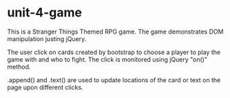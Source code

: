 # unit-4-game

This is a Stranger Things Themed RPG game.  The game demonstrates DOM manipulation justing jQuery.  

The user click on cards created by bootstrap to choose a player to play the game with and who to fight.  The click is monitored using jQuery "on()" method. 

.append() and .text() are used to update locations of the card or text on the page upon different clicks.